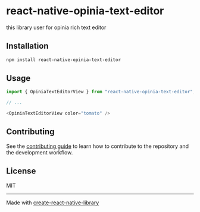 # react-native-opinia-text-editor

this library user for opinia rich text editor

## Installation

```sh
npm install react-native-opinia-text-editor
```

## Usage

```js
import { OpiniaTextEditorView } from "react-native-opinia-text-editor";

// ...

<OpiniaTextEditorView color="tomato" />
```

## Contributing

See the [contributing guide](CONTRIBUTING.md) to learn how to contribute to the repository and the development workflow.

## License

MIT

---

Made with [create-react-native-library](https://github.com/callstack/react-native-builder-bob)
